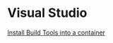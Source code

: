 # Visual Studio

[Install Build Tools into a container](https://docs.microsoft.com/en-us/visualstudio/install/build-tools-container?view=vs-2019)
